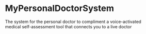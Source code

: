 # MyPersonalDoctorSystem
The system for the personal doctor to compliment a voice-activated medical self-assessment tool that connects you to a live doctor

